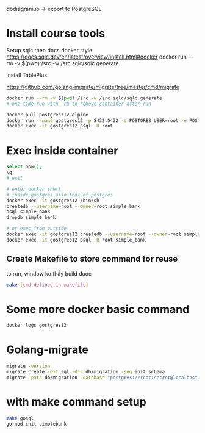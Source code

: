 dbdiagram.io -> export to PostgreSQL

# Install course tools

Setup sqlc theo docs docker style
https://docs.sqlc.dev/en/latest/overview/install.html#docker
docker run --rm -v $(pwd):/src -w /src sqlc/sqlc generate

install TablePlus

https://github.com/golang-migrate/migrate/tree/master/cmd/migrate

```bash
docker run --rm -v $(pwd):/src -w /src sqlc/sqlc generate
# one time run with -rm to remove container after run

docker pull postgres:12-alpine
docker run --name gostgres12 -p 5432:5432 -e POSTGRES_USER=root -e POSTGRES_PASSWORD=secret -d postgres:12-alpine
docker exec -it gostgres12 psql -U root

```

# Exec inside container

```bash
select now();
\q
# exit

# enter docker shell
# inside gostgres also tool of postgres
docker exec -it gostgres12 /bin/sh
createdb --username=root --owner=root simple_bank
psql simple_bank
dropdb simple_bank

# or exec from outside
docker exec -it gostgres12 createdb --username=root --owner=root simple_bank
docker exec -it gostgres12 psql -U root simple_bank

```

## Create Makefile to store command for reuse

to run, window ko thấy build được

```bash
make [cmd-defined-in-makefile]

```

# Some more docker basic command

```bash
docker logs gostgres12
```

# Golang-migrate

```bash
migrate -version
migrate create -ext sql -dir db/migration -seq init_schema
migrate -path db/migration -database "postgres://root:secret@localhost:5432/simple_bank?sslmode=disable" up


```

# with make command setup

```bash
make gosql
go mod init simplebank

```

